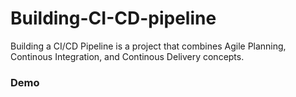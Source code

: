 # Building-CI-CD-pipeline


Building a CI/CD Pipeline is a project that combines Agile Planning, Continous Integration, and Continous Delivery concepts. 
<h3> Demo </h3>
